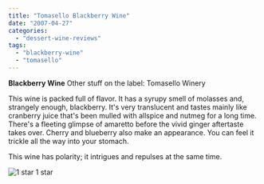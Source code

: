 ```yaml
---
title: "Tomasello Blackberry Wine"
date: "2007-04-27"
categories:
  - "dessert-wine-reviews"
tags:
  - "blackberry-wine"
  - "tomasello"
---
```


**Blackberry Wine** Other stuff on the label: Tomasello Winery

This wine is packed full of flavor. It has a syrupy smell of molasses and, strangely enough, blackberry. It's very translucent and tastes mainly like cranberry juice that's been mulled with allspice and nutmeg for a long time. There's a fleeting glimpse of amaretto before the vivid ginger aftertaste takes over. Cherry and blueberry also make an appearance. You can feel it trickle all the way into your stomach.

This wine has polarity; it intrigues and repulses at the same time.




<div class="caption">

![1 star](http://s3.amazonaws.com/thegourmez-wpmedia/2009/04/rating_olive1.gif "rating_olive1") 1 star</div>

